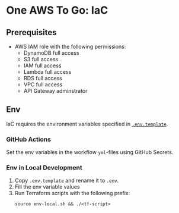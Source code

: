 # One AWS To Go: IaC

## Prerequisites
- AWS IAM role with the following permissions:
    - DynamoDB full access
    - S3 full access
    - IAM full access
    - Lambda full access
    - RDS full access
    - VPC full access
    - API Gateway adminstrator

## Env

IaC requires the environment variables specified in [`.env.template`](./.env.template).

### GitHub Actions

Set the env variables in the workflow `yml`-files using GitHub Secrets.

### Env in Local Development

1. Copy `.env.template` and rename it to `.env`.
2. Fill the env variable values
3. Run Terraform scripts with the following prefix:
    ```
    source env-local.sh && ./<tf-script>
    ```
